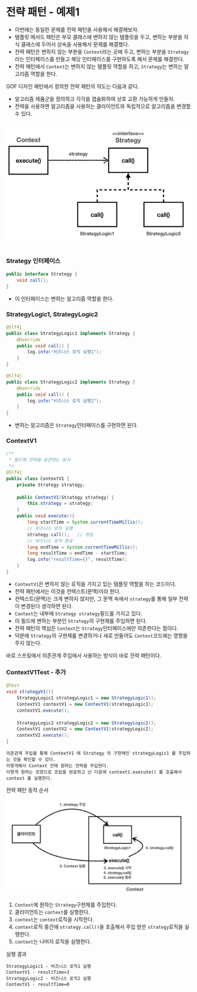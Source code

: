 # 전략 패턴 - 예제1

- 이번에는 동일한 문제를 전략 패턴을 사용해서 해결해보자.
- 탬플릿 메서드 패턴은 부모 클래스에 변하지 않는 템플릿을 두고, 변하는 부분을 자식 클래스에 두어서 상속을 사용해서
  문제를 해결했다.
- 전략 패턴은 변하지 않는 부분을 ``Context``라는 곳에 두고, 변하는 부분을 ``Strategy``라는 인터페이스를 만들고 해당
  인터페이스를 구현하도록 해서 문제를 해결한다.
- 전략 패턴에서 ``Context``는 변하지 않는 템플릿 역할을 하고, ``Strategy``는 변하는 알고리즘 역할을 한다.

GOF 디자인 패턴에서 정의한 전략 패턴의 의도는 다음과 같다.
- 알고리즘 제품군을 정의하고 각각을 캡슐화하여 상호 교환 가능하게 만들자.
- 전략을 사용하면 알고리즘을 사용하는 클라이언트와 독립적으로 알고리즘을 변경할 수 있다.

![4.png](Image%2F4.png)

### Strategy 인터페이스

```java
public interface Strategy {
    void call();
}
```
- 이 인터페이스는 변하는 알고리즘 역할을 한다.

### StrategyLogic1, StrategyLogic2

```java
@Slf4j
public class StrategyLogic1 implements Strategy {
    @Override
    public void call() {
        log.info("비즈니스 로직 실행1");
    }
}
```

```java
@Slf4j
public class StrategyLogic2 implements Strategy {
    @Override
    public void call() {
        log.info("비즈니스 로직 실행2");
    }
}
```
- 변하는 알고리즘은 ``Strategy``인터페이스를 구현하면 된다.

### ContextV1

```java
/**
 * 필드에 전략을 보관하는 방식
 */
@Slf4j
public class ContextV1 {
    private Strategy strategy;

    public ContextV1(Strategy strategy) {
        this.strategy = strategy;
    }
    public void execute(){
        long startTime = System.currentTimeMillis();
        // 비즈니스 로직 실행
        strategy.call();   // 위임
        // 비즈니스 로직 종료
        long endTime = System.currentTimeMillis();
        long resultTime = endTime - startTime;
        log.info("resultTime={}", resultTime);
    }
}
```
- ``ContextV1``은 변하지 않는 로직을 가지고 있는 템플릿 역할을 하는 코드이다.
- 전략 패턴에서는 이것을 컨텍스트(문맥)이라 한다.
- 컨텍스트(문맥)는 크게 변하지 않지만, 그 문맥 속에서 ``strategy``를 통해 일부 전략이 변경된다 생각하면 된다.
- ``Context``는 내부에 ``Strategy strategy``필드를 가지고 있다.
- 이 필드에 변하는 부분인 ``Strategy``의 구현체를 주입하면 된다.
- 전략 패턴의 핵심은 ``Context``는 ``Strategy``인터페이스에만 의존한다는 점이다.
- 덕분에 ``Strategy``의 구현체를 변경하거나 새로 만들어도 ``Context``코드에는 영향을 주지 않는다.

바로 스프링에서 의존관계 주입에서 사용하는 방식이 바로 전략 패턴이다.

### ContextV1Test - 추가

```java
@Test
void strategyV1(){
    StrategyLogic1 strategyLogic1 = new StrategyLogic1();
    ContextV1 contextV1 = new ContextV1(strategyLogic1);
    contextV1.execute();

    StrategyLogic2 strategyLogic2 = new StrategyLogic2();
    ContextV1 contextV2 = new ContextV1(strategyLogic2);
    contextV2.execute();
}
```

```text
의존관계 주입을 통해 ContextV1 에 Strategy 의 구현체인 strategyLogic1 를 주입하는 것을 확인할 수 있다. 
이렇게해서 Context 안에 원하는 전략을 주입한다. 
이렇게 원하는 모양으로 조립을 완료하고 난 다음에 context1.execute() 를 호출해서 context 를 실행한다.
```

전략 패턴 동작 순서 
![5.png](Image%2F5.png)
1. ``Context``에 원하는 ``Strategy``구현체를 주입한다.
2. 클라이언트는 ``context``를 실행한다.
3. ``context``는 ``context``로직을 시작한다.
4. ``context``로직 중간에 ``strategy.call()``을 호출해서 주입 받은 ``strategy``로직을 실행한다.
5. ``context``는 나머지 로직을 실행한다.

실행 결과
```text
StrategyLogic1 - 비즈니스 로직1 실행
ContextV1 - resultTime=3
StrategyLogic2 - 비즈니스 로직2 실행
ContextV1 - resultTime=0
```